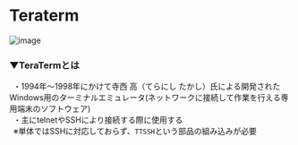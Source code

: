# Teraterm
![image](https://user-images.githubusercontent.com/81621944/209660644-e4bf88c4-37e8-4e4e-9912-efac1bc11e7b.png)


### ▼TeraTermとは<br>
&ensp;・1994年～1998年にかけて寺西 高（てらにし たかし）氏による開発されたWindows用のターミナルエミュレータ(ネットワークに接続して作業を行える専用端末のソフトウェア)<br>
&ensp;・主にtelnetやSSHにより接続する際に使用する<br>
&ensp;※単体ではSSHに対応しておらず、`TTSSH`という部品の組み込みが必要<br>
<br>
